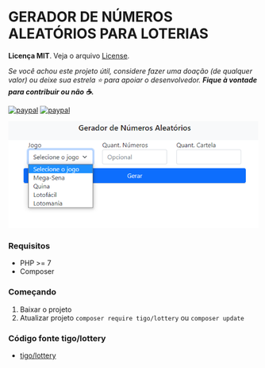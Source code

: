 # GERADOR DE NÚMEROS ALEATÓRIOS PARA LOTERIAS
**Licença MIT**. Veja o arquivo [License](https://github.com/tigoCaval/lottery-number-generator/blob/main/LICENSE).

*Se você achou este projeto útil, considere fazer uma doação (de qualquer valor) ou deixe sua estrela :star: para apoiar o desenvolvedor.* 
***Fique à vontade para contribuir ou não  :coffee:.***

[![paypal](https://www.paypalobjects.com/pt_BR/BR/i/btn/btn_donateCC_LG.gif)](https://www.paypal.com/donate/?hosted_button_id=4XKSCN658G2WU)
[![paypal](https://www.paypalobjects.com/en_US/i/btn/btn_donateCC_LG.gif)](https://www.paypal.com/donate?hosted_button_id=E84APX2Q5Y6XE)

[![](https://github.com/tigoCaval/images/blob/main/web/randomnumber.png)](https://github.com/tigoCaval/lottery-number-generator)

### Requisitos

- PHP >= 7
- Composer

### Começando
1. Baixar o projeto 
2. Atualizar projeto ```composer require tigo/lottery``` ou ```composer update```

### Código fonte tigo/lottery

- [tigo/lottery](https://github.com/tigoCaval/Lottery-Br)
